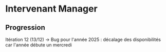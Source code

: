 # Intervenant Manager

## Progression

Itération 12 (13/12) -> Bug pour l'année 2025 : décalage des disponibilités car l'année débute un mercredi
